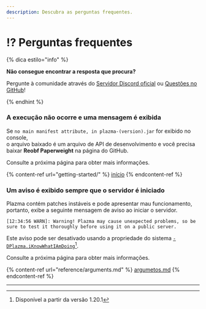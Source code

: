 ```yaml
---
description: Descubra as perguntas frequentes.
---
```


# ⁉️ Perguntas frequentes

{% dica estilo="info" %}

**Não consegue encontrar a resposta que procura?**

Pergunte à comunidade através do [Servidor Discord oficial](https://discord.gg/MmfC52K8A8) ou [Questões no GitHub](https://github.com/PlazmaMC/PlazmaBukkit/issues)!

{% endhint %}

### A execução não ocorre e uma mensagem é exibida

Se `no main manifest attribute, in plazma-(version).jar` for exibido no console,\
o arquivo baixado é um arquivo de API de desenvolvimento e você precisa baixar **Reobf Paperweight** na página do GitHub.

Consulte a próxima página para obter mais informações.

{% content-ref url="getting-started/" %}
[início](getting-started#id-2)
{% endcontent-ref %}

### Um aviso é exibido sempre que o servidor é iniciado

Plazma contém patches instáveis e pode apresentar mau funcionamento, portanto, exibe a seguinte mensagem de aviso ao iniciar o servidor.

```log
[12:34:56 WARN]: Warning! Plazma may cause unexpected problems, so be sure to test it thoroughly before using it on a public server.
```

Este aviso pode ser desativado usando a propriedade do sistema [`-DPlazma.iKnowWhatIAmDoing`](#user-content-fn-1)[^1].

Consulte a próxima página para obter mais informações.

{% content-ref url="reference/arguments.md" %}
[argumetos.md](reference/arguments.md#plazma.iknowwhatiamdoing)
{% endcontent-ref %}

***

[^1]: Disponível a partir da versão 1.20.1
